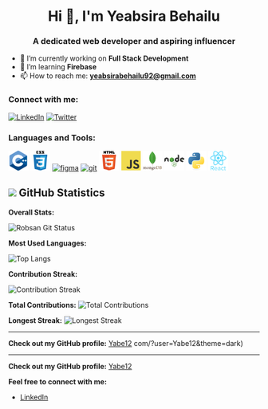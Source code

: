 <h1 align="center">Hi 👋, I'm Yeabsira Behailu</h1>
<h3 align="center">A dedicated web developer and aspiring influencer</h3>

- 🔭 I’m currently working on **Full Stack Development**
- 🌱 I’m learning **Firebase**
- 📫 How to reach me: **yeabsirabehailu92@gmail.com**

<h3 align="left">Connect with me:</h3>
<p align="left">
  <a href="https://www.linkedin.com/in/Yabe12" target="_blank" rel="noreferrer"><img src="https://img.shields.io/badge/LinkedIn-0077B5?style=flat&logo=linkedin&logoColor=white" alt="LinkedIn" /></a>
  <a href="https://twitter.com/Yabe12" target="_blank" rel="noreferrer"><img src="https://img.shields.io/badge/Twitter-1DA1F2?style=flat&logo=twitter&logoColor=white" alt="Twitter" /></a>
</p>

<h3 align="left">Languages and Tools:</h3>
<p align="left">
  <a href="https://www.w3schools.com/cpp/" target="_blank" rel="noreferrer"><img src="https://raw.githubusercontent.com/devicons/devicon/master/icons/cplusplus/cplusplus-original.svg" alt="cplusplus" width="40" height="40" /></a>
  <a href="https://www.w3schools.com/css/" target="_blank" rel="noreferrer"><img src="https://raw.githubusercontent.com/devicons/devicon/master/icons/css3/css3-original-wordmark.svg" alt="css3" width="40" height="40" /></a>
  <a href="https://www.figma.com/" target="_blank" rel="noreferrer"><img src="https://www.vectorlogo.zone/logos/figma/figma-icon.svg" alt="figma" width="40" height="40" /></a>
  <a href="https://git-scm.com/" target="_blank" rel="noreferrer"><img src="https://www.vectorlogo.zone/logos/git-scm/git-scm-icon.svg" alt="git" width="40" height="40" /></a>
  <a href="https://www.w3.org/html/" target="_blank" rel="noreferrer"><img src="https://raw.githubusercontent.com/devicons/devicon/master/icons/html5/html5-original-wordmark.svg" alt="html5" width="40" height="40" /></a>
  <a href="https://developer.mozilla.org/en-US/docs/Web/JavaScript" target="_blank" rel="noreferrer"><img src="https://raw.githubusercontent.com/devicons/devicon/master/icons/javascript/javascript-original.svg" alt="javascript" width="40" height="40" /></a>
  <a href="https://www.mongodb.com/" target="_blank" rel="noreferrer"><img src="https://raw.githubusercontent.com/devicons/devicon/master/icons/mongodb/mongodb-original-wordmark.svg" alt="mongodb" width="40" height="40" /></a>
  <a href="https://nodejs.org" target="_blank" rel="noreferrer"><img src="https://raw.githubusercontent.com/devicons/devicon/master/icons/nodejs/nodejs-original-wordmark.svg" alt="nodejs" width="40" height="40" /></a>
  <a href="https://www.python.org" target="_blank" rel="noreferrer"><img src="https://raw.githubusercontent.com/devicons/devicon/master/icons/python/python-original.svg" alt="python" width="40" height="40" /></a>
  <a href="https://reactjs.org/" target="_blank" rel="noreferrer"><img src="https://raw.githubusercontent.com/devicons/devicon/master/icons/react/react-original-wordmark.svg" alt="react" width="40" height="40" /></a>
</p>

## <img src="https://media4.giphy.com/media/MIGbtLZoVjbl0bYbAd/giphy.gif?cid=ecf05e472t2h0i8d7dcjaoau9iqtchhr899hxmpxzzgc7lyw&rid=giphy.gif" width="30"> GitHub Statistics

**Overall Stats:**

![Robsan Git Status](https://github-readme-stats.vercel.app/api?username=Yabe12&show_icons=true&theme=dark&hide_title=true&count_private=true)

**Most Used Languages:**

![Top Langs](https://github-readme-stats.vercel.app/api/top-langs/?username=Yabe12&show_icons=true&theme=dark&hide_title=true)

**Contribution Streak:**

![Contribution Streak](https://github-readme-streak-stats.herokuapp.com/?user=Yabe12&theme=dark)

**Total Contributions:** ![Total Contributions](https://img.shields.io/badge/Contributions-X%20Total-brightgreen?style=flat&logo=github&logoColor=white)

**Longest Streak:** ![Longest Streak](https://img.shields.io/badge/Longest%20Streak-Y%20Days-blue?style=flat&logo=github&logoColor=white)

---

**Check out my GitHub profile:** [Yabe12](https://github.com/Yabe12)
com/?user=Yabe12&theme=dark)

---

**Check out my GitHub profile:** [Yabe12](https://github.com/Yabe12)

**Feel free to connect with me:**
- [LinkedIn](https://www.linkedin.com/in/yeabsira-behailu-19504b285/)


